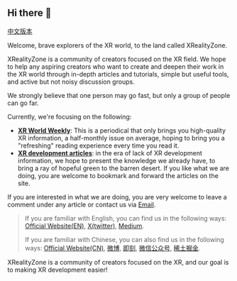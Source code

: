 ## Hi there 👋

[中文版本](https://github.com/XRealityZone/.github/blob/main/profile/README-CN.md)

Welcome, brave explorers of the XR world, to the land called XRealityZone.

XRealityZone is a community of creators focused on the XR field. We hope to help any aspiring creators who want to create and deepen their work in the XR world through in-depth articles and tutorials, simple but useful tools, and active but not noisy discussion groups.

We strongly believe that one person may go fast, but only a group of people can go far.

Currently, we're focusing on the following:

- **[XR World Weekly](https://xreality.zone/en/tags/newsletter/)**: This is a periodical that only brings you high-quality XR information, a half-monthly issue on average, hoping to bring you a "refreshing" reading experience every time you read it.
- **[XR development articles](https://xreality.zone/en/tags/article/)**: in the era of lack of XR development information, we hope to present the knowledge we already have, to bring a ray of hopeful green to the barren desert.
If you like what we are doing, you are welcome to bookmark and forward the articles on the site.

If you are interested in what we are doing, you are very welcome to leave a comment under any article or contact us via [Email](mailto:xreality.zone@outlook.com).


> If you are familiar with English, you can find us in the following ways: [Official Website(EN)](https://xreality.zone/en/), [X(twitter)](https://twitter.com/XRealityZone), [Medium](https://medium.com/@xreality.zone).
> 
> If you are familiar with Chinese, you can also find us in the following ways: [Official Website(CN)](https://xreality.zone/zh/), [微博](https://m.weibo.cn/u/6874667850), [即刻](https://web.okjike.com/u/ab5d744a-7d44-4a68-8e66-af6b49515252), [微信公众号](http://weixin.qq.com/r/qzkSCsjEK5VUrYxp92y5), [稀土掘金](https://juejin.cn/user/1075772629977741).

XRealityZone is a community of creators focused on the XR, and our goal is to making XR development easier!





